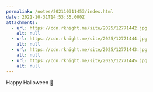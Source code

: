 ```yaml
---
permalink: /notes/202110311453/index.html
date: 2021-10-31T14:53:35.000Z
attachments:
  - url: https://cdn.rknight.me/site/2025/12771442.jpg
    alt: null
  - url: https://cdn.rknight.me/site/2025/12771444.jpg
    alt: null
  - url: https://cdn.rknight.me/site/2025/12771443.jpg
    alt: null
  - url: https://cdn.rknight.me/site/2025/12771445.jpg
    alt: null
---
```


Happy Halloween 🎃
